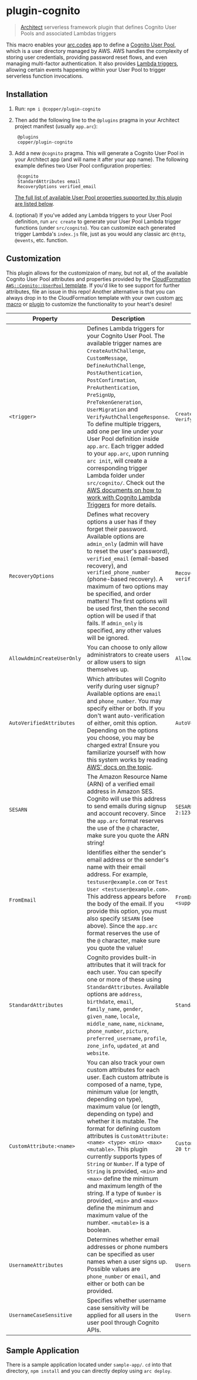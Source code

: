 # plugin-cognito

> [Architect](arc.codes) serverless framework plugin that defines Cognito User Pools and associated Lambdas triggers

This macro enables your [arc.codes](arc.codes) app to define a [Cognito User
Pool](https://docs.aws.amazon.com/cognito/latest/developerguide/cognito-user-identity-pools.html), which is a user directory managed by AWS. AWS handles the complexity of storing user credentials, providing password reset flows, and even managing multi-factor authentication. It also provides [Lambda triggers](https://docs.aws.amazon.com/cognito/latest/developerguide/cognito-user-identity-pools-working-with-aws-lambda-triggers.html), allowing certain events happening within your User Pool to trigger serverless function invocations.

## Installation

1. Run: `npm i @copper/plugin-cognito`

2. Then add the following line to the `@plugins` pragma in your Architect project manifest (usually `app.arc`):

        @plugins
        copper/plugin-cognito

3. Add a new `@cognito` pragma. This will generate a Cognito User Pool in your
   Architect app (and will name it after your app name). The following example
   defines two User Pool configuration properties:

        @cognito
        StandardAttributes email
        RecoveryOptions verified_email

    [The full list of available User Pool properties supported by this plugin are
    listed below](#customization).
4. (optional) If you've added any Lambda triggers to your User Pool definition, run `arc create` to generate your User Pool Lambda trigger functions (under
   `src/cognito`). You can customize each generated trigger Lambda's `index.js` file, just as you would any classic arc
   `@http`, `@events`, etc. function.

## Customization

This plugin allows for the customizaion of many, but not all, of the available
Cognito User Pool attributes and properties provided by the [CloudFormation
`AWS::Cognito::UserPool`
template](https://docs.aws.amazon.com/AWSCloudFormation/latest/UserGuide/aws-resource-cognito-userpool.html). If you'd like to see support for further attributes, file an issue in this repo! Another alternative is that you can always drop in to the CloudFormation template with your own custom [arc macro](https://arc.codes/docs/en/guides/extend/custom-cloudformation) or [plugin](https://arc.codes/docs/en/guides/extend/plugins) to customize the functionality to your heart's desire!

|Property|Description|Example|
|---|---|---|
|`<trigger>`|Defines Lambda triggers for your Cognito User Pool. The available trigger names are `CreateAuthChallenge`, `CustomMessage`, `DefineAuthChallenge`, `PostAuthentication`, `PostConfirmation`, `PreAuthentication`, `PreSignUp`, `PreTokenGeneration`, `UserMigration` and `VerifyAuthChallengeResponse`. To define multiple triggers, add one per line under your User Pool definition inside `app.arc`. Each trigger added to your `app.arc`, upon running `arc init`, will create a corresponding trigger Lambda folder under `src/cognito/`. Check out the [AWS documents on how to work with Cognito Lambda Triggers](https://docs.aws.amazon.com/cognito/latest/developerguide/cognito-user-identity-pools-working-with-aws-lambda-triggers.html) for more details.|<pre>CreateAuthChallenge<br>VerifyAuthChallengeResponse</pre>|
|`RecoveryOptions`|Defines what recovery options a user has if they forget their password. Available options are `admin_only` (admin will have to reset the user's password), `verified_email` (email-based recovery), and `verified_phone_number` (phone-based recovery). A maximum of two options may be specified, and order matters! The first options will be used first, then the second option will be used if that fails. If `admin_only` is specified, any other values will be ignored.|`RecoveryOptions verified_phone_number verified_email`|
|`AllowAdminCreateUserOnly`|You can choose to only allow administrators to create users or allow users to sign themselves up.|`AllowAdminCreateUserOnly true`|
|`AutoVerifiedAttributes`|Which attributes will Cognito verify during user signup? Available options are `email` and `phone_number`. You may specify either or both. If you don't want auto-verification of either, omit this option. Depending on the options you choose, you may be charged extra! Ensure you familiarize yourself with how this system works by reading [AWS' docs on the topic](https://docs.aws.amazon.com/cognito/latest/developerguide/user-pool-settings-email-phone-verification.html?icmpid=docs_cognito_console).|`AutoVerifiedAttributes email phone_number`|
|`SESARN`|The Amazon Resource Name (ARN) of a verified email address in Amazon SES. Cognito will use this address to send emails during signup and account recovery. Since the `app.arc` format reserves the use of the `@` character, make sure you quote the ARN string!|`SESARN "arn:aws:ses:us-west-2:123456789091:identity/support@myapp.com"`|
|`FromEmail`|Identifies either the sender's email address or the sender's name with their email address. For example, `testuser@example.com` or `Test User <testuser@example.com>`. This address appears before the body of the email. If you provide this option, you must also specify `SESARN` (see above). Since the `app.arc` format reserves the use of the `@` character, make sure you quote the value!|`FromEmail "MyAppSupport <support@myapp.com>"`|
|`StandardAttributes`|Cognito provides built-in attributes that it will track for each user. You can specify one or more of these using `StandardAttributes`. Available options are `address`, `birthdate`, `email`, `family_name`, `gender`, `given_name`, `locale`, `middle_name`, `name`, `nickname`, `phone_number`, `picture`, `preferred_username`, `profile`, `zone_info`, `updated_at` and `website`.|`StandardAttributes name phone_number`|
|`CustomAttribute:<name>`|You can also track your own custom attributes for each user. Each custom attribute is composed of a name, type, minimum value (or length, depending on type), maximum value (or length, depending on type) and whether it is mutable. The format for defining custom attributes is `CustomAttribute:<name> <type> <min> <max> <mutable>`. This plugin currently supports types of `String` or `Number`. If a type of `String` is provided, `<min>` and `<max>` define the minimum and maximum length of the string. If a type of `Number` is provided, `<min>` and `<max>` define the minimum and maximum value of the number. `<mutable>` is a boolean.|`CustomAttribute:FavouriteColour String 2 20 true`|
|`UsernameAttributes`|Determines whether email addresses or phone numbers can be specified as user names when a user signs up. Possible values are `phone_number` or `email`, and either or both can be provided.|`UsernameAttributes email`|
|`UsernameCaseSensitive`|Specifies whether username case sensitivity will be applied for all users in the user pool through Cognito APIs.|`UsernameCaseSensitive false`|

## Sample Application

There is a sample application located under `sample-app/`. `cd` into that
directory, `npm install` and you can directly deploy using `arc deploy`.

